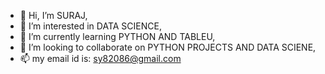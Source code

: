 - 👋 Hi, I’m SURAJ,
- 👀 I’m interested in DATA SCIENCE,
- 🌱 I’m currently learning PYTHON AND TABLEU,
- 💞️ I’m looking to collaborate on PYTHON PROJECTS AND DATA SCIENE,
- 📫  my email id is: sy82086@gmail.com 

<!---
suraj4502/suraj4502 is a ✨ special ✨ repository because its `README.md` (this file) appears on your GitHub profile.
You can click the Preview link to take a look at your changes.
--->
